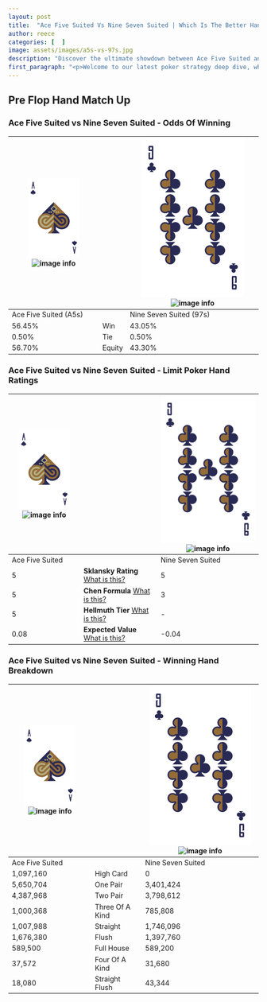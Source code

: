 ```yaml
---
layout: post
title:  "Ace Five Suited Vs Nine Seven Suited | Which Is The Better Hand In Poker? A Complete Guide"
author: reece
categories: [  ]
image: assets/images/a5s-vs-97s.jpg
description: "Discover the ultimate showdown between Ace Five Suited and Nine Seven Suited in poker! Uncover the odds, strategies, and scenarios where one hand triumphs over the other. Get ready to up your poker game with this thrilling analysis."
first_paragraph: "<p>Welcome to our latest poker strategy deep dive, where we're pitting two distinct hands against each other in a high-stakes showdown: Ace Five Suited vs Nine Seven Suited.</p><p>In the dynamic world of poker, every decision counts, and knowing which hand holds the upper hand is key to your success at the table.</p><p>In this article, we'll dissect these two hands, explore the scenarios where one dominates the other, and equip you with the knowledge to make strategic choices that can tip the odds in your favor.</p><p>Get ready to unravel the intriguing dynamics of these poker hands and elevate your game to new heights.</p>"
---
```




[comment]: # (sp0)

## Pre Flop Hand Match Up

<div class="table hand-ratings" markdown="1"> 



### Ace Five Suited vs Nine Seven Suited - Odds Of Winning


    
| ![image info](assets/images/hand1/A.png) ![image info](assets/images/hand1/5s.png) |  | ![image info](assets/images/hand2/9.png) ![image info](assets/images/hand2/7s.png) |
| -------- | -------- | -------- |
| Ace Five Suited (A5s) |  | Nine Seven Suited (97s) |
| 56.45% | Win | 43.05% |
| 0.50% | Tie | 0.50% |
| 56.70% | Equity | 43.30% |




[comment]: # (sp1)



### Ace Five Suited vs Nine Seven Suited - Limit Poker Hand Ratings


    
| ![image info](assets/images/hand1/A.png) ![image info](assets/images/hand1/5s.png) |  | ![image info](assets/images/hand2/9.png) ![image info](assets/images/hand2/7s.png) |
| -------- | -------- | -------- |
| Ace Five Suited |  | Nine Seven Suited |
| 5 | **Sklansky Rating** [What is this?](/sklansky-rating-explained) | 5 |
| 5 | **Chen Formula** [What is this?](/chen-formula-explained) | 3 |
| 5 | **Hellmuth Tier** [What is this?](/Hellmuth-tier-explained) | - |
| 0.08 | **Expected Value** [What is this?](/expected-value-explained) | -0.04 |




[comment]: # (sp2)



### Ace Five Suited vs Nine Seven Suited - Winning Hand Breakdown


    
| ![image info](assets/images/hand1/A.png) ![image info](assets/images/hand1/5s.png) |  | ![image info](assets/images/hand2/9.png) ![image info](assets/images/hand2/7s.png) |
| -------- | -------- | -------- |
| Ace Five Suited |  | Nine Seven Suited |
| 1,097,160 | High Card | 0 |
| 5,650,704 | One Pair | 3,401,424 |
| 4,387,968 | Two Pair | 3,798,612 |
| 1,000,368 | Three Of A Kind | 785,808 |
| 1,007,988 | Straight | 1,746,096 |
| 1,676,380 | Flush | 1,397,760 |
| 589,500 | Full House | 589,200 |
| 37,572 | Four Of A Kind | 31,680 |
| 18,080 | Straight Flush | 43,344 |




[comment]: # (sp3)



</div>

[comment]: # (sp4)



[comment]: # (sp5)

